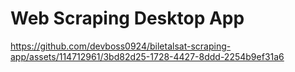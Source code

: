 # Web Scraping Desktop App

https://github.com/devboss0924/biletalsat-scraping-app/assets/114712961/3bd82d25-1728-4427-8ddd-2254b9ef31a6
